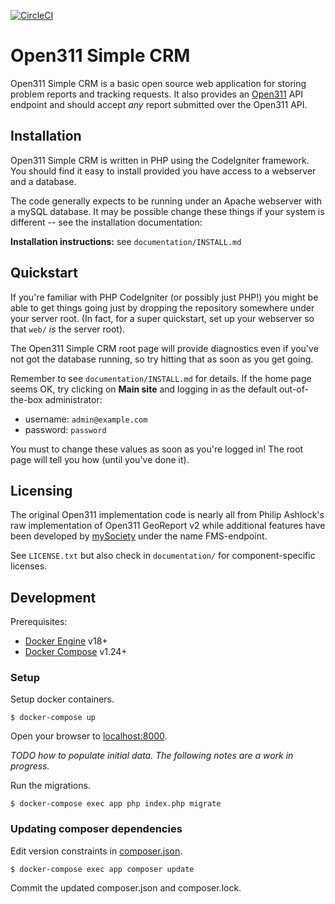 [![CircleCI](https://circleci.com/gh/GSA/open311-simple-crm.svg?style=svg)](https://circleci.com/gh/GSA/open311-simple-crm)

Open311 Simple CRM
====================

Open311 Simple CRM is a basic open source web application for storing problem
reports and tracking requests. It also provides an [Open311](http://wiki.open311.org/GeoReport_v2)
API endpoint and should accept *any* report submitted over the Open311 API.



Installation
------------

Open311 Simple CRM is written in PHP using the CodeIgniter framework. You
should find it easy to install provided you have access to a webserver and a
database.

The code generally expects to be running under an Apache webserver with a
mySQL database. It may be possible change these things if your system
is different -- see the installation documentation:

__Installation instructions:__ see `documentation/INSTALL.md`


Quickstart
----------

If you're familiar with PHP CodeIgniter (or possibly just PHP!) you might be
able to get things going just by dropping the repository somewhere under your
server root. (In fact, for a super quickstart, set up your webserver so that
`web/` *is* the server root).

The Open311 Simple CRM root page will provide diagnostics even if you've not got the
database running, so try hitting that as soon as you get going.

Remember to see `documentation/INSTALL.md` for details. If the home page seems
OK, try clicking on __Main site__ and logging in as the default out-of-the-box
administrator:

  * username: `admin@example.com`
  * password: `password`

You must to change these values as soon as you're logged in! The root page
will tell you how (until you've done it).


Licensing
---------

The original Open311 implementation code is nearly all from Philip Ashlock's raw
implementation of Open311 GeoReport v2 while additional features have been developed by
[mySociety](http://www.mysociety.org/) under the name FMS-endpoint.

See `LICENSE.txt` but also check in `documentation/` for component-specific
licenses.


## Development

Prerequisites:

- [Docker Engine](https://docs.docker.com/install/) v18+
- [Docker Compose](https://docs.docker.com/compose/install/) v1.24+


### Setup

Setup docker containers.

    $ docker-compose up

Open your browser to [localhost:8000](http://localhost:8000/).

_TODO how to populate initial data. The following notes are a work in progress._

Run the migrations.

    $ docker-compose exec app php index.php migrate


### Updating composer dependencies

Edit version constraints in [composer.json](./composer.json).

    $ docker-compose exec app composer update

Commit the updated composer.json and composer.lock.

